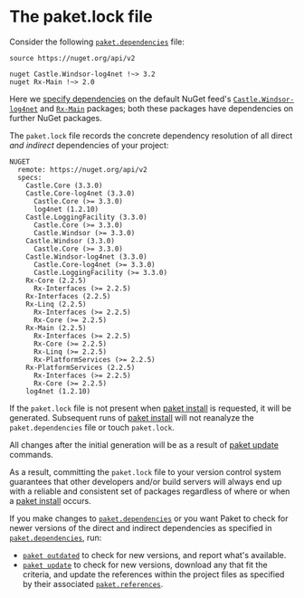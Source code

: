 The paket.lock file
===================

Consider the following [`paket.dependencies`](dependencies-file.html) file:

    source https://nuget.org/api/v2

    nuget Castle.Windsor-log4net !~> 3.2
    nuget Rx-Main !~> 2.0

Here we [specify dependencies](dependencies-file.html) on the default NuGet feed's [`Castle.Windsor-log4net`](https://www.nuget.org/packages/Castle.Windsor-log4net/) and [`Rx-Main`](https://www.nuget.org/packages/Rx-Main/) packages; both these packages have dependencies on further NuGet packages.

The `paket.lock` file records the concrete dependency resolution of all direct *and indirect* dependencies of your project:

    NUGET
      remote: https://nuget.org/api/v2
      specs:
        Castle.Core (3.3.0)
        Castle.Core-log4net (3.3.0)
          Castle.Core (>= 3.3.0)
          log4net (1.2.10)
        Castle.LoggingFacility (3.3.0)
          Castle.Core (>= 3.3.0)
          Castle.Windsor (>= 3.3.0)
        Castle.Windsor (3.3.0)
          Castle.Core (>= 3.3.0)
        Castle.Windsor-log4net (3.3.0)
          Castle.Core-log4net (>= 3.3.0)
          Castle.LoggingFacility (>= 3.3.0)
        Rx-Core (2.2.5)
          Rx-Interfaces (>= 2.2.5)
        Rx-Interfaces (2.2.5)
        Rx-Linq (2.2.5)
          Rx-Interfaces (>= 2.2.5)
          Rx-Core (>= 2.2.5)
        Rx-Main (2.2.5)
          Rx-Interfaces (>= 2.2.5)
          Rx-Core (>= 2.2.5)
          Rx-Linq (>= 2.2.5)
          Rx-PlatformServices (>= 2.2.5)
        Rx-PlatformServices (2.2.5)
          Rx-Interfaces (>= 2.2.5)
          Rx-Core (>= 2.2.5)
        log4net (1.2.10)

If the `paket.lock` file is not present when [paket install](paket-install.html) is requested, it will be generated. Subsequent runs of [paket install](paket-install.html) will not reanalyze the `paket.dependencies` file or touch `paket.lock`.

All changes after the initial generation will be as a result of [paket update](paket-update.html) commands.

As a result, committing the `paket.lock` file to your version control system guarantees that other developers and/or build servers will always end up with a reliable and consistent set of packages regardless of where or when a [paket install](paket-install.html) occurs.

If you make changes to [`paket.dependencies`](dependencies-file.html) or you want Paket to check for newer versions of the direct and indirect dependencies as specified in [`paket.dependencies`](dependencies-file.html), run:

  - [`paket outdated`](paket-outdated.html) to check for new versions, and report what's available.
  - [`paket update`](paket-update.html) to check for new versions, download any that fit the criteria, and update the references within the project files as specified by their associated [`paket.references`](references-files.html).